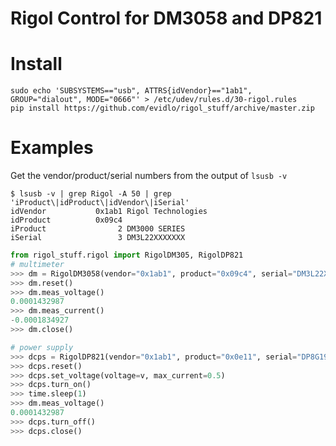 # Rigol Control for DM3058 and DP821

# Install

    sudo echo 'SUBSYSTEMS=="usb", ATTRS{idVendor}=="1ab1", GROUP="dialout", MODE="0666"' > /etc/udev/rules.d/30-rigol.rules
    pip install https://github.com/evidlo/rigol_stuff/archive/master.zip
    
# Examples

Get the vendor/product/serial numbers from the output of `lsusb -v`

    $ lsusb -v | grep Rigol -A 50 | grep 'iProduct\|idProduct\|idVendor\|iSerial'
    idVendor           0x1ab1 Rigol Technologies
    idProduct          0x09c4 
    iProduct                2 DM3000 SERIES 
    iSerial                 3 DM3L22XXXXXXX



``` python
from rigol_stuff.rigol import RigolDM305, RigolDP821
# multimeter
>>> dm = RigolDM3058(vendor="0x1ab1", product="0x09c4", serial="DM3L22XXXXXXX", debug=True)
>>> dm.reset()
>>> dm.meas_voltage()
0.0001432987
>>> dm.meas_current()
-0.0001834927
>>> dm.close()

# power supply
>>> dcps = RigolDP821(vendor="0x1ab1", product="0x0e11", serial="DP8G19XXXXXXX")
>>> dcps.reset()
>>> dcps.set_voltage(voltage=v, max_current=0.5)
>>> dcps.turn_on()
>>> time.sleep(1)
>>> dm.meas_voltage()
0.0001432987
>>> dcps.turn_off()
>>> dcps.close()
```
